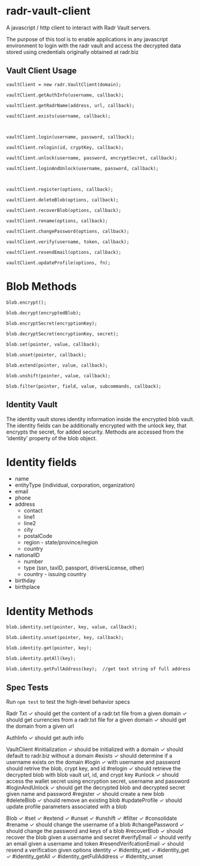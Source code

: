 radr-vault-client
===================

A javascript / http client to interact with Radr Vault servers.

The purpose of this tool is to enable applications in any javascript
environment to login with the radr vault and access the decrypted
data stored using credentials originally obtained at radr.biz
     
        
## Vault Client Usage

    vaultClient = new radr.VaultClient(domain);
    
    vaultClient.getAuthInfo(username, callback);
    
    vaultClient.getRadrName(address, url, callback);

    vaultClient.exists(username, callback);
    
        

    vaultClient.login(username, password, callback);

    vaultClient.relogin(id, cryptKey, callback);

    vaultClient.unlock(username, password, encryptSecret, callback);

    vaultClient.loginAndUnlock(username, password, callback);
    
    
    
    vaultClient.register(options, callback);
    
    vaultClient.deleteBlob(options, callback);
    
    vaultClient.recoverBlob(options, callback);
        
    vaultClient.rename(options, callback);
    
    vaultClient.changePassword(options, callback);
     
    vaultClient.verify(username, token, callback);
    
    vaultClient.resendEmail(options, callback);
    
    vaultClient.updateProfile(options, fn);
    

# Blob Methods
    
    blob.encrypt();
    
    blob.decrypt(encryptedBlob);
    
    blob.encryptSecret(encryptionKey);
    
    blob.decryptSecret(encryptionKey, secret);
    
    blob.set(pointer, value, callback);
    
    blob.unset(pointer, callback);
    
    blob.extend(pointer, value, callback);
    
    blob.unshift(pointer, value, callback);
    
    blob.filter(pointer, field, value, subcommands, callback);
    
    
## Identity Vault

  The identity vault stores identity information inside the encrypted 
  blob vault.  The identity fields can be additionally encrypted with the 
  unlock key, that encrypts the secret, for added security. Methods are 
  accessed from the 'identity' property of the blob object.


# Identity fields
  + name
  + entityType (individual, corporation, organization)
  + email
  + phone
  + address
    + contact
    + line1
    + line2
    + city
    + postalCode
    + region - state/province/region
    + country
  + nationalID
    + number
    + type (ssn, taxID, passport, driversLicense, other)
    + country - issuing country
  + birthday
  + birthplace
  
  
# Identity Methods

    blob.identity.set(pointer, key, value, callback);
    
    blob.identity.unset(pointer, key, callback);
    
    blob.identity.get(pointer, key);
    
    blob.identity.getAll(key);
    
    blob.identity.getFullAddress(key);  //get text string of full address
    

## Spec Tests

Run `npm test` to test the high-level behavior specs 

  Radr Txt
    ✓ should get the content of a radr.txt file from a given domain
    ✓ should get currencies from a radr.txt file for a given domain
    ✓ should get the domain from a given url 

  AuthInfo
    ✓ should get auth info 

  VaultClient
    #initialization
      ✓ should be initialized with a domain 
      ✓ should default to radr.biz without a domain
    #exists
      ✓ should determine if a username exists on the domain 
    #login
      ✓ with username and password should retrive the blob, crypt key, and id
    #relogin
      ✓ should retrieve the decrypted blob with blob vault url, id, and crypt key 
    #unlock
      ✓ should access the wallet secret using encryption secret, username and password
    #loginAndUnlock
      ✓ should get the decrypted blob and decrypted secret given name and password
    #register
      ✓ should create a new blob
    #deleteBlob
      ✓ should remove an existing blob
    #updateProfile
      ✓ should update profile parameters associated with a blob 

  Blob
    ✓ #set 
    ✓ #extend 
    ✓ #unset 
    ✓ #unshift 
    ✓ #filter 
    ✓ #consolidate 
    #rename
      ✓ should change the username of a blob
    #changePassword
      ✓ should change the password and keys of a blob
    #recoverBlob
      ✓ should recover the blob given a username and secret
    #verifyEmail
      ✓ should verify an email given a username and token 
    #resendVerifcationEmail
      ✓ should resend a verification given options
    identity
      ✓ #identity_set 
      ✓ #identity_get 
      ✓ #identity_getAll 
      ✓ #identity_getFullAddress 
      ✓ #identity_unset 
